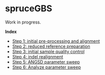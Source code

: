 # spruceGBS

Work in progress.

**Index**
* [Step 1: initial pre-processing and alignment](https://github.com/lxsllvn/spruceGBS/tree/main/01_read_alignment)
* [Step 2: reduced reference preparation](https://github.com/lxsllvn/spruceGBS/tree/main/02_reduced_ref)
* [Step 3: initial sample quality control](https://github.com/lxsllvn/spruceGBS/tree/main/03_initial_qc)
* [Step 4: indel realignment](https://github.com/lxsllvn/spruceGBS/tree/main/04_realignment)
* [Step 5: ANGSD parameter sweep](https://github.com/lxsllvn/spruceGBS/tree/main/05_angsd_param_sweep)
* [Step 6: Analyze parameter sweep](https://github.com/lxsllvn/spruceGBS/tree/main/06_sweep_results)
